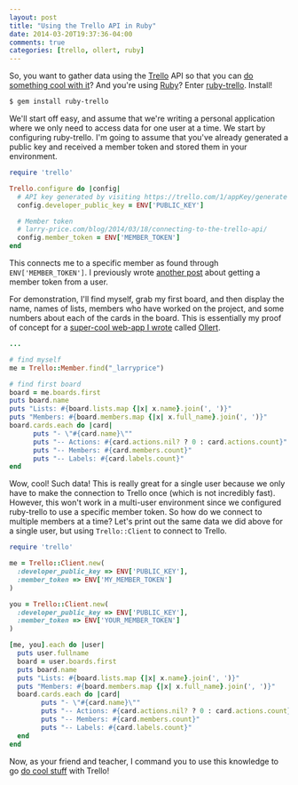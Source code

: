 ```yaml
---
layout: post
title: "Using the Trello API in Ruby"
date: 2014-03-20T19:37:36-04:00
comments: true
categories: [trello, ollert, ruby]
---
```


So, you want to gather data using the [Trello](//trello.com) API so that you can [do something cool with it][ollert]? And you're using [Ruby](//ruby-lang.org)? Enter [ruby-trello](//github.com/jeremytregunna/ruby-trello). Install!

``` bash
$ gem install ruby-trello
```

We'll start off easy, and assume that we're writing a personal application where we only need to access data for one user at a time. We start by configuring ruby-trello. I'm going to assume that you've already generated a public key and received a member token and stored them in your environment.

``` ruby global_config_test.rb
require 'trello'

Trello.configure do |config|
  # API key generated by visiting https://trello.com/1/appKey/generate
  config.developer_public_key = ENV['PUBLIC_KEY']

  # Member token
  # larry-price.com/blog/2014/03/18/connecting-to-the-trello-api/
  config.member_token = ENV['MEMBER_TOKEN']
end
```

This connects me to a specific member as found through `ENV['MEMBER_TOKEN']`. I previously wrote [another post](/blog/2014/03/18/connecting-to-the-trello-api/) about getting a member token from a user.

For demonstration, I'll find myself, grab my first board, and then display the name, names of lists, members who have worked on the project, and some numbers about each of the cards in the board. This is essentially my proof of concept for a [super-cool web-app I wrote](/blog/2014/03/17/sep-startup-weekend-ollert/) called [Ollert][ollert].

``` ruby global_config_test.rb
...

# find myself
me = Trello::Member.find("_larryprice")

# find first board
board = me.boards.first
puts board.name
puts "Lists: #{board.lists.map {|x| x.name}.join(', ')}"
puts "Members: #{board.members.map {|x| x.full_name}.join(', ')}"
board.cards.each do |card|
      puts "- \"#{card.name}\""
      puts "-- Actions: #{card.actions.nil? ? 0 : card.actions.count}"
      puts "-- Members: #{card.members.count}"
      puts "-- Labels: #{card.labels.count}"
end
```

Wow, cool! Such data! This is really great for a single user because we only have to make the connection to Trello once (which is not incredibly fast). However, this won't work in a multi-user environment since we configured ruby-trello to use a specific member token. So how do we connect to multiple members at a time? Let's print out the same data we did above for a single user, but using `Trello::Client` to connect to Trello.

``` ruby client_test.rb
require 'trello'

me = Trello::Client.new(
  :developer_public_key => ENV['PUBLIC_KEY'],
  :member_token => ENV['MY_MEMBER_TOKEN']
)

you = Trello::Client.new(
  :developer_public_key => ENV['PUBLIC_KEY'],
  :member_token => ENV['YOUR_MEMBER_TOKEN']
)

[me, you].each do |user|
  puts user.fullname
  board = user.boards.first
  puts board.name
  puts "Lists: #{board.lists.map {|x| x.name}.join(', ')}"
  puts "Members: #{board.members.map {|x| x.full_name}.join(', ')}"
  board.cards.each do |card|
        puts "- \"#{card.name}\""
        puts "-- Actions: #{card.actions.nil? ? 0 : card.actions.count}"
        puts "-- Members: #{card.members.count}"
        puts "-- Labels: #{card.labels.count}"
  end
end
```

Now, as your friend and teacher, I command you to use this knowledge to go [do cool stuff][ollert] with Trello!

[ollert]: //ollert.herokuapp.com
